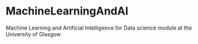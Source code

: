 # MachineLearningAndAI
Machine Learning and Artificial Intelligence for Data science module at the University of Glasgow
